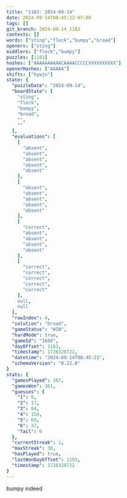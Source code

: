 ```yaml
---
title: "1183: 2024-09-14"
date: 2024-09-14T08:45:22-07:00
tags: []
git_branch: 2024-09-14_1183
contests: []
words: ["sting","fleck","bumpy","broad"]
openers: ["sting"]
middlers: ["fleck","bumpy"]
puzzles: [1183]
hashes: ["AAAAAAAAAACAAAACCCCCXXXXXXXXXX"]
openerHashes: ["AAAAA"]
shifts: ["hywjn"]
state: {
  "puzzleDate": "2024-09-14",
  "boardState": [
    "sting",
    "fleck",
    "bumpy",
    "broad",
    "",
    ""
  ],
  "evaluations": [
    [
      "absent",
      "absent",
      "absent",
      "absent",
      "absent"
    ],
    [
      "absent",
      "absent",
      "absent",
      "absent",
      "absent"
    ],
    [
      "correct",
      "absent",
      "absent",
      "absent",
      "absent"
    ],
    [
      "correct",
      "correct",
      "correct",
      "correct",
      "correct"
    ],
    null,
    null
  ],
  "rowIndex": 4,
  "solution": "broad",
  "gameStatus": "WIN",
  "hardMode": true,
  "gameId": "1684",
  "dayOffset": 1183,
  "timestamp": 1726328722,
  "datetime": "2024-09-14T08:45:22",
  "schemaVersion": "0.22.0"
}
stats: {
  "gamesPlayed": 367,
  "gamesWon": 361,
  "guesses": {
    "1": 0,
    "2": 17,
    "3": 84,
    "4": 154,
    "5": 69,
    "6": 37,
    "fail": 6
  },
  "currentStreak": 1,
  "maxStreak": 36,
  "hasPlayed": true,
  "lastWonDayOffset": 1183,
  "timestamp": 1726328722
}
---
```

<!-- more -->
bumpy indeed
